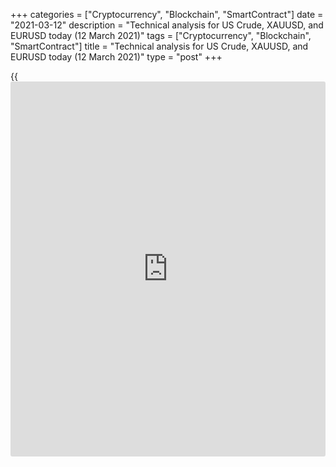 +++
categories = ["Cryptocurrency", "Blockchain", "SmartContract"]
date = "2021-03-12"
description = "Technical analysis for US Crude, XAUUSD, and EURUSD today (12 March 2021)"
tags = ["Cryptocurrency", "Blockchain", "SmartContract"]
title = "Technical analysis for US Crude, XAUUSD, and EURUSD today (12 March 2021)"
type = "post"
+++

{{<iframe id="large-banner" src="https://www.bounty.group/#slide=26.0" width="100%" height="600" scrolling="no" style="border: 0px solid rgb(216, 221, 230); border-radius: 3px;">}}

2021-03-12

2021-03-12

Short-term analysis for oil, gold, and EURUSD for 12.03.2021Alex
Rodionov

I welcome my fellow traders! I have made a price forecast for US Crude,
XAUUSD, and EURUSD using a combination of margin zones methodology and
technical analysis. Based on the market analysis, I suggest entry
signals for intraday traders.

Yesterday, due to the retention of the interest rate and the QE program
by the European Central Bank, the euro price rose and approached the
resistance 1.2011 - 1.1995.

The article covers the following subjects:

## Oil price forecast for today: USCrude analysis

Yesterday, the short-term trend reversed up by breaking out the
Intermediary Zone 65.57 - 65.35. Now the target for purchases is the
Target Zone 68.06 - 67.61.

Now the price is correcting and returning below the resistance level of
65.74. The closest correction target is the Additional Zone 65.04 -
64.93. Support level 64.82 is located close to the margin zone.
Altogether, this is a zone for entering purchases according to the
trend.

If the Additional Zone is broken out, it will be possible to sell oil
with the target at the short-term uptrend key support 63.91 - 63.68.

### [USCrude][1] trading ideas for today:

  1. Open buy positions according to the pattern in 65.04 - 64.82. TakeProfit: 66.10. StopLoss: according to the pattern rules.

  2. If the price breaks out level 65.04 - 64.82, sell. TakeProfit: Intermediary Zone 63.91 - 63.68. StopLoss: beyond the level of 65.05.

* * *

## Gold price forecast for today: XAUUSD analysis

Major traders at the gold market held the border of the short-term
downtrend 1731 - 1726. Now the price is falling down from this level and
testing support at 1711. A breakout of support at 1711 will allow the
bears to reach the next target in the zone of 1691. A breakout of zone
1691 will lead to an update of the March low.

Gold purchases remain unprofitable as long as the Intermediary Zone is
holding. The closing of the US trading session above the Intermediary
Zone will reverse the short-term trend up. Only in this case, it will be
possible to enter long trades with the target at the upper Target Zone
1786 - 1776.

### [XAUUSD][2] trading ideas for today:

Sell according to the pattern in Intermediary Zone 1731 - 1726.
TakeProfit: 1691. StopLoss: according to the pattern rules.

* * *

## Euro/Dollar forecast for today: EURUSD analysis

Yesterday, due to the retention of the interest rate and the QE program
by the European Central Bank, the euro price rose and approached the
resistance 1.2011 - 1.1995. Despite this, traders were unable to reach
the Target Zone immediately.

Now the price is trading in the correction and is testing the Additional
Zone 1.1950 - 1.1946. Just below the Additional Zone is the support
level 1.1937. Together, the AZ + the support level form an area for
entering long trades according to the new uptrend with the target at
yesterday high.

If the support level 1.1937 is broken out, then a correction in the
trend border 1.1910 - 1.1902 will occur.

### [EURUSD][3] trading ideas for today:

  1. Open buy positions according to the pattern in in the zone of 1.1950 - 1.1937. TakeProfit: 1.1989. StopLoss: according to the pattern rules.

  2. If the price breaks out the level 1.1937, sell. TakeProfit: Intermediary Zone 1.1910 - 1.1902. StopLoss: beyond the level of 1.1950.

* * *

P.S. Did you like my article? Share it in social networks: it will be
the best “thank you" :)

Ask me questions and comment below. I’ll be glad to answer your
questions and give necessary explanations.

 **Useful links:**

  * I recommend trying to trade with a reliable broker [here][4]. The system allows you to trade by yourself or copy successful traders from all across the globe.
  * Use my promo-code BLOG for getting deposit bonus 50% on LiteForex platform. Just enter this code in the appropriate field while [depositing][5] your trading account.
  * Telegram chat for traders: <t.me/liteforexengchat>. We are sharing the signals and trading experience
  * Telegram channel with high-quality analytics, Forex reviews, training articles, and other useful things for traders <t.me/liteforex>

## Price chart of EURUSD in real time mode

The content of this article reflects the author’s opinion and does not
necessarily reflect the official position of LiteForex. The material
published on this page is provided for informational purposes only and
should not be considered as the provision of investment advice for the
purposes of Directive 2004/39/EC.

Rate this article:

{{value}}

( {{count}} {{title}} )

   1. my.liteforex.com/trading?type=oil
   2. my.liteforex.com/trading/chart?symbol=XAUUSD&returnUrl=true
   3. my.liteforex.com/trading/chart?symbol=EURUSD&returnUrl=true
   4. my.liteforex.com/?category=analysts-opinions&slug=short-term-analysis-for-oil-gold-and-eurusd-for-12032021&openPopup=%2Fregistration%2Fpopup&utm_source=blog&utm_medium=article&utm_campaign=bonus
   5. my.liteforex.com/deposit/?category=analysts-opinions&slug=short-term-analysis-for-oil-gold-and-eurusd-for-12032021&promo_code=BLOG&utm_source=blog&utm_medium=article&utm_campaign=bonus